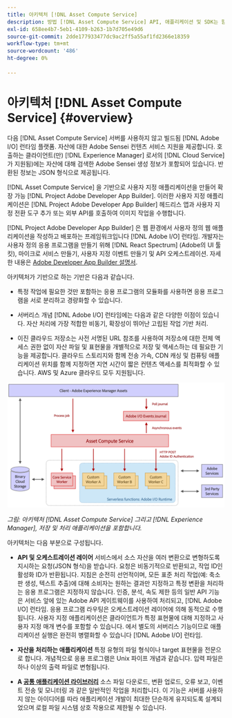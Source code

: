 ```yaml
---
title: 아키텍처 [!DNL Asset Compute Service]
description: 방법 [!DNL Asset Compute Service] API, 애플리케이션 및 SDK는 함께 작동하여 클라우드 기반의 자산 처리 서비스를 제공합니다.
exl-id: 658ee4b7-5eb1-4109-b263-1b7d705e49d6
source-git-commit: 2dde177933477dc9ac2ff5a55af1fd2366e18359
workflow-type: tm+mt
source-wordcount: '486'
ht-degree: 0%

---
```


# 아키텍처 [!DNL Asset Compute Service] {#overview}

다음 [!DNL Asset Compute Service] 서버를 사용하지 않고 빌드됨 [!DNL Adobe I/O] 런타임 플랫폼. 자산에 대한 Adobe Sensei 컨텐츠 서비스 지원을 제공합니다. 호출하는 클라이언트(만) [!DNL Experience Manager] 로서의 [!DNL Cloud Service] 가 지원됨)에는 자산에 대해 검색한 Adobe Sensei 생성 정보가 포함되어 있습니다. 반환된 정보는 JSON 형식으로 제공됩니다.

[!DNL Asset Compute Service] 을 기반으로 사용자 지정 애플리케이션을 만들어 확장 가능 [!DNL Project Adobe Developer App Builder]. 이러한 사용자 지정 애플리케이션은 [!DNL Project Adobe Developer App Builder] 헤드리스 앱과 사용자 지정 전환 도구 추가 또는 외부 API를 호출하여 이미지 작업을 수행합니다.

[!DNL Project Adobe Developer App Builder] 은 웹 환경에서 사용자 정의 웹 애플리케이션을 작성하고 배포하는 프레임워크입니다 [!DNL Adobe I/O] 런타임. 개발자는 사용자 정의 응용 프로그램을 만들기 위해 [!DNL React Spectrum] (Adobe의 UI 툴킷), 마이크로 서비스 만들기, 사용자 지정 이벤트 만들기 및 API 오케스트레이션. 자세한 내용은 [Adobe Developer App Builder 설명서](https://developer.adobe.com/app-builder/docs/overview).

아키텍처가 기반으로 하는 기반은 다음과 같습니다.

* 특정 작업에 필요한 것만 포함하는 응용 프로그램의 모듈화를 사용하면 응용 프로그램을 서로 분리하고 경량화할 수 있습니다.

* 서버리스 개념 [!DNL Adobe I/O] 런타임에는 다음과 같은 다양한 이점이 있습니다. 자산 처리에 가장 적합한 비동기, 확장성이 뛰어난 고립된 작업 기반 처리.

* 이진 클라우드 저장소는 사전 서명된 URL 참조를 사용하여 저장소에 대한 전체 액세스 권한 없이 자산 파일 및 표현물을 개별적으로 저장 및 액세스하는 데 필요한 기능을 제공합니다. 클라우드 스토리지와 함께 전송 가속, CDN 캐싱 및 컴퓨팅 애플리케이션 위치를 함께 지정하면 지연 시간이 짧은 컨텐츠 액세스를 최적화할 수 있습니다. AWS 및 Azure 클라우드 모두 지원됩니다.

![asset compute 서비스 아키텍처](assets/architecture-diagram.png)

*그림: 아키텍처 [!DNL Asset Compute Service] 그리고 [!DNL Experience Manager], 저장 및 처리 애플리케이션을 포함합니다.*

아키텍처는 다음 부분으로 구성됩니다.

* **API 및 오케스트레이션 레이어** 서비스에서 소스 자산을 여러 변환으로 변형하도록 지시하는 요청(JSON 형식)을 받습니다. 요청은 비동기적으로 반환되고, 작업 ID인 활성화 ID가 반환됩니다. 지침은 순전히 선언적이며, 모든 표준 처리 작업(예: 축소판 생성, 텍스트 추출)에 대해 소비자는 원하는 결과만 지정하고 특정 변환을 처리하는 응용 프로그램은 지정하지 않습니다. 인증, 분석, 속도 제한 등의 일반 API 기능은 서비스 앞에 있는 Adobe API 게이트웨이를 사용하여 처리되고, [!DNL Adobe I/O] 런타임. 응용 프로그램 라우팅은 오케스트레이션 레이어에 의해 동적으로 수행됩니다. 사용자 지정 애플리케이션은 클라이언트가 특정 표현물에 대해 지정하고 사용자 지정 매개 변수를 포함할 수 있습니다. 에서 별도의 서버리스 기능이므로 애플리케이션 실행은 완전히 병렬화할 수 있습니다 [!DNL Adobe I/O] 런타임.

* **자산을 처리하는 애플리케이션** 특정 유형의 파일 형식이나 target 표현물을 전문으로 합니다. 개념적으로 응용 프로그램은 Unix 파이프 개념과 같습니다. 입력 파일은 하나 이상의 출력 파일로 변형됩니다.

* **A [공통 애플리케이션 라이브러리](https://github.com/adobe/asset-compute-sdk)** 소스 파일 다운로드, 변환 업로드, 오류 보고, 이벤트 전송 및 모니터링 과 같은 일반적인 작업을 처리합니다. 이 기능은 서버를 사용하지 않는 아이디어를 따라 애플리케이션 개발이 최대한 단순하게 유지되도록 설계되었으며 로컬 파일 시스템 상호 작용으로 제한될 수 있습니다.

<!-- TBD:

* About the YAML file?
* See [https://developer.adobe.com/app-builder/docs/getting_started/first_app/#5-anatomy-of-a-project-firefly-application](https://www.adobe.io/project-firefly/docs/getting_started/first_app/#5-anatomy-of-a-project-firefly-application).

* minimize description to custom applications
* remove all internal stuff (e.g. Photoshop application, API Gateway) from text and diagram
* update diagram to focus on 3rd party custom applications ONLY
* Explain important transactions/handshakes?
* Flow of assets/control? See the illustration on the Nui diagrams wiki.
* Illustrations. See the SVG shared by Alex.
* Exceptions? Limitations? Call-outs? Gotchas?
* Do we want to add what basic processing is not available currently, that is expected by existing AEM customers?
-->
